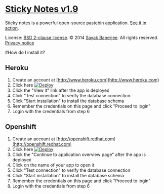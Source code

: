 # [Sticky Notes v1.9](http://sayakbanerjee.com/sticky-notes)

Sticky notes is a powerful open-source pastebin application. [See it in action](http://paste.kde.org).

License: [BSD 2-clause license](http://www.opensource.org/licenses/bsd-license.php).
&copy; 2014 [Sayak Banerjee](http://sayakbanerjee.com). All rights reserved. [Privacy notice](http://goo.gl/Ba15QZ)

#How do I install it?

## Heroku

1. Create an account at [http://www.heroku.com](http://www.heroku.com)
2. Click here [![Deploy](https://www.herokucdn.com/deploy/button.png)](https://heroku.com/deploy?template=https://github.com/pcon/sticky-notes-quickstart)
3. Click the "View it" link after the app is deployed
4. Click "Test connection" to verify the database connection
5. Click "Start installation" to install the database schema
6. Remember the credentials on this page and click "Proceed to login"
7. Login with the credentials from step 6

## Openshift

1. Create an account at [http://openshift.redhat.com](http://openshift.redhat.com)
2. Click here [![Deploy](https://raw.githubusercontent.com/pcon/sticky-notes-quickstart/master/public/openshiftDeploy.png)](https://openshift.redhat.com/app/console/application_types/custom?name=stickynotes2&initial_git_url=https://github.com/pcon/sticky-notes-quickstart.git&cartridges[]=php-5.4&cartridges[]=mysql-5.5)
3. Click the "Continue to application overview page" after the app is deployed
4. Click on the name of your app to open it
5. Click "Test connection" to verify the database connection
6. Click "Start installation" to install the database schema
7. Remember the credentials on this page and click "Proceed to login"
8. Login with the credentials from step 6